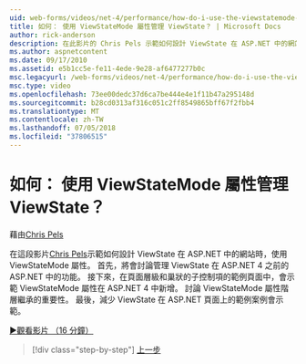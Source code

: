 ```yaml
---
uid: web-forms/videos/net-4/performance/how-do-i-use-the-viewstatemode-property-for-managing-viewstate
title: 如何： 使用 ViewStateMode 屬性管理 ViewState？ | Microsoft Docs
author: rick-anderson
description: 在此影片的 Chris Pels 示範如何設計 ViewState 在 ASP.NET 中的網站時，使用 ViewStateMode 屬性。
ms.author: aspnetcontent
ms.date: 09/17/2010
ms.assetid: e5b1cc5e-fe11-4ede-9e28-af6477277b0c
msc.legacyurl: /web-forms/videos/net-4/performance/how-do-i-use-the-viewstatemode-property-for-managing-viewstate
msc.type: video
ms.openlocfilehash: 73ee00dedc37d6ca7be444e4e1f11b47a295148d
ms.sourcegitcommit: b28cd0313af316c051c2ff8549865bff67f2fbb4
ms.translationtype: MT
ms.contentlocale: zh-TW
ms.lasthandoff: 07/05/2018
ms.locfileid: "37806515"
---
```

<a name="how-do-i-use-the-viewstatemode-property-for-managing-viewstate"></a>如何： 使用 ViewStateMode 屬性管理 ViewState？
====================
藉由[Chris Pels](https://twitter.com/chrispels)

在這段影片[Chris Pels](http://www.idevtech.com)示範如何設計 ViewState 在 ASP.NET 中的網站時，使用 ViewStateMode 屬性。 首先，將會討論管理 ViewState 在 ASP.NET 4 之前的 ASP.NET 中的功能。 接下來，在頁面層級和巢狀的子控制項的範例頁面中，會示範 ViewStateMode 屬性在 ASP.NET 4 中新增。 討論 ViewStateMode 屬性階層繼承的重要性。 最後，減少 ViewState 在 ASP.NET 頁面上的範例案例會示範。

[&#9654;觀看影片 （16 分鐘）](https://channel9.msdn.com/Blogs/ASP-NET-Site-Videos/how-do-i-use-the-viewstatemode-property-for-managing-viewstate)

> [!div class="step-by-step"]
> [上一步](aspnet-4-quick-hit-easy-state-compression.md)
